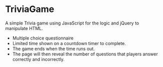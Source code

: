 # TriviaGame


A simple Trivia game using JavaScript for the logic and jQuery to manipulate HTML. 


* Multiple choice questionnaire 
* Limited time shown on a countdown timer to complete. 
* The game ends when the time runs out. 
* The page will then reveal the number of questions that players answer correctly and incorrectly.
